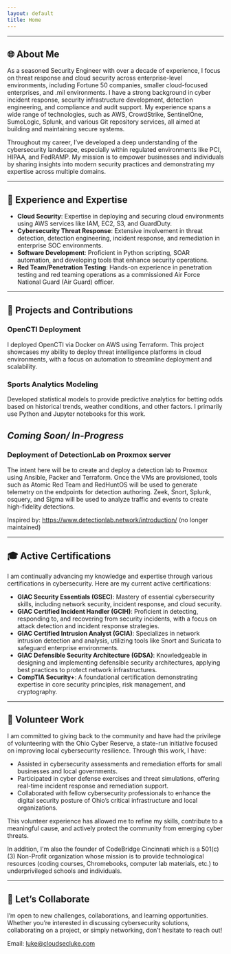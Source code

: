 ```yaml
---
layout: default
title: Home
---
```


---

## 🌐 About Me

As a seasoned Security Engineer with over a decade of experience, I focus on threat response and cloud security across enterprise-level environments, including Fortune 50 companies, smaller cloud-focused enterprises, and .mil environments. I have a strong background in cyber incident response, security infrastructure development, detection engineering, and compliance and audit support. My experience spans a wide range of technologies, such as AWS, CrowdStrike, SentinelOne, SumoLogic, Splunk, and various Git repository services, all aimed at building and maintaining secure systems.

Throughout my career, I’ve developed a deep understanding of the cybersecurity landscape, especially within regulated environments like PCI, HIPAA, and FedRAMP. My mission is to empower businesses and individuals by sharing insights into modern security practices and demonstrating my expertise across multiple domains.

---

## 💼 Experience and Expertise

- **Cloud Security**: Expertise in deploying and securing cloud environments using AWS services like IAM, EC2, S3, and GuardDuty.
- **Cybersecurity Threat Response**: Extensive involvement in threat detection, detection engineering, incident response, and remediation in enterprise SOC environments.
- **Software Development**: Proficient in Python scripting, SOAR automation, and developing tools that enhance security operations.
- **Red Team/Penetration Testing**: Hands-on experience in penetration testing and red teaming operations as a commissioned Air Force National Guard (Air Guard) officer.

---

## 🚀 Projects and Contributions

### **OpenCTI Deployment**
I deployed OpenCTI via Docker on AWS using Terraform. This project showcases my ability to deploy threat intelligence platforms in cloud environments, with a focus on automation to streamline deployment and scalability.

### **Sports Analytics Modeling**
Developed statistical models to provide predictive analytics for betting odds based on historical trends, weather conditions, and other factors. I primarily use Python and Jupyter notebooks for this work.

## ***Coming Soon/ In-Progress***

### **Deployment of DetectionLab on Proxmox server**
The intent here will be to create and deploy a detection lab to Proxmox using Ansible, Packer and Terraform. Once the VMs are provisioned, tools such as Atomic Red Team and RedHuntOS will be used to generate telemetry on the endpoints for detection authoring. Zeek, Snort, Splunk, osquery, and Sigma will be used to analyze traffic and events to create high-fidelity detections. 

Inspired by: https://www.detectionlab.network/introduction/ (no longer maintained)



---

## 🎓 Active Certifications

I am continually advancing my knowledge and expertise through various certifications in cybersecurity. Here are my current active certifications:

- **GIAC Security Essentials (GSEC)**: Mastery of essential cybersecurity skills, including network security, incident response, and cloud security.
- **GIAC Certified Incident Handler (GCIH)**: Proficient in detecting, responding to, and recovering from security incidents, with a focus on attack detection and incident response strategies.
- **GIAC Certified Intrusion Analyst (GCIA)**: Specializes in network intrusion detection and analysis, utilizing tools like Snort and Suricata to safeguard enterprise environments.
- **GIAC Defensible Security Architecture (GDSA)**: Knowledgeable in designing and implementing defensible security architectures, applying best practices to protect network infrastructures.
- **CompTIA Security+**: A foundational certification demonstrating expertise in core security principles, risk management, and cryptography.

---

## 🌟 Volunteer Work

I am committed to giving back to the community and have had the privilege of volunteering with the Ohio Cyber Reserve, a state-run initiative focused on improving local cybersecurity resilience. Through this work, I have:

- Assisted in cybersecurity assessments and remediation efforts for small businesses and local governments.
- Participated in cyber defense exercises and threat simulations, offering real-time incident response and remediation support.
- Collaborated with fellow cybersecurity professionals to enhance the digital security posture of Ohio’s critical infrastructure and local organizations.

This volunteer experience has allowed me to refine my skills, contribute to a meaningful cause, and actively protect the community from emerging cyber threats.

In addition, I'm also the founder of CodeBridge Cincinnati which is a 501(c)(3) Non-Profit organization whose mission is to provide technological resources (coding courses, Chromebooks, computer lab materials, etc.) to underprivileged schools and individuals.

---

## 🤝 Let’s Collaborate

I’m open to new challenges, collaborations, and learning opportunities. Whether you’re interested in discussing cybersecurity solutions, collaborating on a project, or simply networking, don’t hesitate to reach out!

Email: luke@cloudsecluke.com
